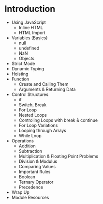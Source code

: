 # Introduction
* Using JavaScript
  * Inline HTML
  * HTML Import
* Variables (Basics)
  * null
  * undefined
  * NaN
  * Objects
* Strict Mode
* Dynamic Typing
* Hoisting
* Function
  * Create and Calling Them
  * Arguments & Returning Data
* Control Structures
  * if
  * Switch, Break
  * For Loop
  * Nested Loops
  * Controling Loops with break & continue
  * For Loop Variations
  * Looping through Arrays
  * While Loop
* Operations
  * Addition
  * Subtraction
  * Multiplication & Floating Point Problems
  * Division & Modulus
  * Comparing Values
  * Important Rules
  * Boolean
  * Ternary Operator
  * Precedence
* Wrap Up
* Module Resources
